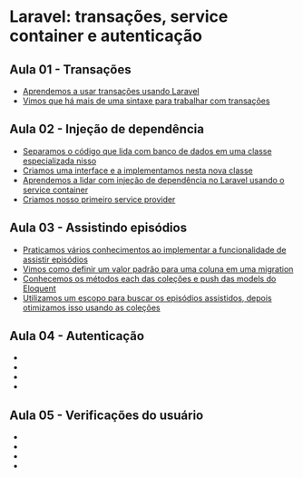 # Laravel: transações, service container e autenticação

## Aula 01 - Transações
* [Aprendemos a usar transações usando Laravel](#)
* [Vimos que há mais de uma sintaxe para trabalhar com transações](#)

## Aula 02 - Injeção de dependência
* [Separamos o código que lida com banco de dados em uma classe especializada nisso](#)
* [Criamos uma interface e a implementamos nesta nova classe](#)
* [Aprendemos a lidar com injeção de dependência no Laravel usando o service container](#)
* [Criamos nosso primeiro service provider](#)

## Aula 03 - Assistindo episódios
* [Praticamos vários conhecimentos ao implementar a funcionalidade de assistir episódios](#)
* [Vimos como definir um valor padrão para uma coluna em uma migration](#)
* [Conhecemos os métodos each das coleções e push das models do Eloquent](#)
* [Utilizamos um escopo para buscar os episódios assistidos, depois otimizamos isso usando as coleções](#)

## Aula 04 - Autenticação
* [](#)
* [](#)
* [](#)
* [](#)
  
## Aula 05 - Verificações do usuário
* [](#)
* [](#)
* [](#)
* [](#)
